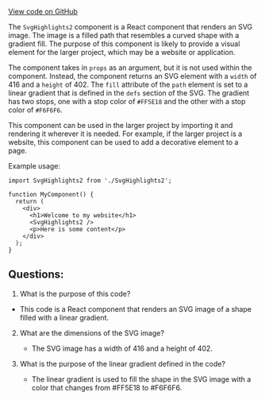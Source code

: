 [View code on GitHub](https://github.com/ergoplatform/ergoweb/components/icons/Highlights2.js)

The `SvgHighlights2` component is a React component that renders an SVG image. The image is a filled path that resembles a curved shape with a gradient fill. The purpose of this component is likely to provide a visual element for the larger project, which may be a website or application. 

The component takes in `props` as an argument, but it is not used within the component. Instead, the component returns an SVG element with a `width` of 416 and a `height` of 402. The `fill` attribute of the `path` element is set to a linear gradient that is defined in the `defs` section of the SVG. The gradient has two stops, one with a stop color of `#FF5E18` and the other with a stop color of `#F6F6F6`. 

This component can be used in the larger project by importing it and rendering it wherever it is needed. For example, if the larger project is a website, this component can be used to add a decorative element to a page. 

Example usage:

```
import SvgHighlights2 from './SvgHighlights2';

function MyComponent() {
  return (
    <div>
      <h1>Welcome to my website</h1>
      <SvgHighlights2 />
      <p>Here is some content</p>
    </div>
  );
}
```
## Questions: 
 1. What is the purpose of this code?
   - This code is a React component that renders an SVG image of a shape filled with a linear gradient.

2. What are the dimensions of the SVG image?
   - The SVG image has a width of 416 and a height of 402.

3. What is the purpose of the linear gradient defined in the code?
   - The linear gradient is used to fill the shape in the SVG image with a color that changes from #FF5E18 to #F6F6F6.